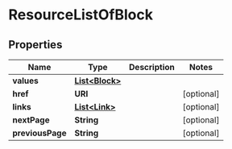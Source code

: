 

# ResourceListOfBlock


## Properties

| Name | Type | Description | Notes |
|------------ | ------------- | ------------- | -------------|
|**values** | [**List&lt;Block&gt;**](Block.md) |  |  |
|**href** | **URI** |  |  [optional] |
|**links** | [**List&lt;Link&gt;**](Link.md) |  |  [optional] |
|**nextPage** | **String** |  |  [optional] |
|**previousPage** | **String** |  |  [optional] |



